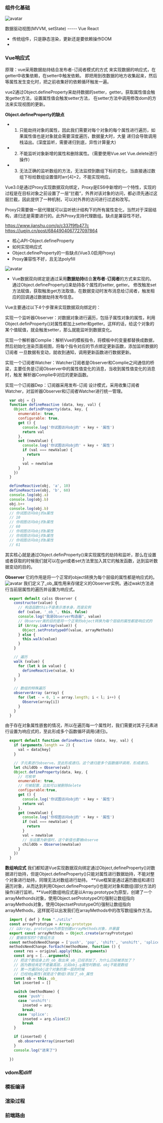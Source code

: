 ### 组件化基础
![avatar](https://upload-images.jianshu.io/upload_images/27388007-2a7803ad3c48c738.png)

数据驱动视图(MVVM, setState) ----- Vue React

+ 传统组件，只是静态渲染，更新还是要依赖操作DOM
+ 

### Vue响应式
原理：vue采用数据劫持结合发布者-订阅者模式的方式 来实现数据的响应式，在getter中收集依赖，在setter中触发依赖。
即把用到改数据的地方收集起来，然后等属性发生变化时，把之前收集好的依赖循环触发一遍。

vue2通过Object.defineProperty来劫持数据的setter，getter。获取属性值会触发getter方法，设置属性值会触发setter方法，
在setter方法中调用修改dom的方法来实现视图的更新。

**Object.defineProperty的缺点**
+ 1. 只能劫持对象的属性，因此我们需要对每个对象的每个属性进行遍历，如果属性值也是对象就会需要深度遍历，数据量大时，大量
递归会导致调用栈溢出。(深度监听，需要递归到底，异性计算量大)

+ 2. 不能监听对象新增的属性和删除属性。（需要使用Vue.set Vue.delete进行操作）

+ 3. 无法正确的监听数组的方法，无法监控到数组下标的变化，当直接通过数组下标给数组设置值时arr[4]=2，不能实现响应。

Vue3.0是通过Proxy实现数据双向绑定，Proxy是ES6中新增的一个特性，实现的过程是在目标对象之前设置了一层“拦截”，外界对该对象的访问，都必须先通过这层拦截，因此提供了一种机制，可以对外界的访问进行过滤和改写。

Proxy只需要做一层代理就可以监听统计结构下的所有属性变化，当然对于深层结构，递归还是需要进行的。此外Proxy支持代理数组。缺点是兼容性不好。




https://www.jianshu.com/p/c337f9fb477c
https://juejin.cn/post/6844904067727097864
+ 核心API-Object.defineProperty
+ 如何实现响应式
+ Object.defineProperty的一些缺点(Vue3.0启用Proxy)
+ Proxy兼容性不好，且无法polyfill

![avatar](https://upload-images.jianshu.io/upload_images/20308335-f755c3754fdfdff5.png?imageMogr2/auto-orient/strip|imageView2/2/format/webp)
+ Vue数据双向绑定是通过采用**数据劫持**结合**发布者**-**订阅者**的方式来实现的。通过Object.defineProperty()来劫持各个属性的setter, getter。
修改触发set方法赋值，获取触发get方法取值，在数据变动时发布消息给订阅者，触发相应的回调通过数据劫持发布信息。

Vue主要通过以下4个步骤来实现数据双向绑定的：

实现一个监听器Observer：对数据对象进行遍历，包括子属性对象的属性，利用Object.definProperty()对属性都加上setter和getter。这样的话，给这个对象的
某个值赋值，就会触发setter，那么就能监听到数据变化。

实现一个解析器Complie：解析Vue的模板指令，将模板中的变量都替换成数据，然后初始化渲染页面视图，将每个指令对应的节点绑定更新函数，添加监听数据的订阅者
一旦数据有变动，就收到通知，调用更新函数进行数据更新。

实现一个订阅者Watcher：Watcher订阅者是Observer和Complie之间通信的桥梁，主要任务是订阅Observer中的属性值变化的消息，当收到属性值变化的消息时，触发
解析器Complie中对应的更新函数。

实现一个订阅器Dep：订阅器采用发布-订阅 设计模式，采用收集订阅者Watcher，对监听器Observer和订阅者Watcher进行统一管理。

```js
  var obj = {}
  function defineReactive (data, key, val) {
    Object.defindProperty(data, key, {
      enumerable: true,
      configurable: true,
      get () {
        console.log('你试图访问obj的' + key + '属性')
        return val
      },
      set (newValue) {
        console.log('你试图访问obj的' + key + '属性')
        if (val === newValue) {
          return
        }
        val = newValue
      }
    })
  }

  defineReactive(obj, 'a', 10)
  defineReactive(obj, 'b', 60)
  console.log(obj.a)
  console.log(obj.b)
  obj.b++
  console.log(obj.b)
  // 你试图访问obj的a属性
  // 10
  // 你视图访问obj的b属性
  // 60
  // 你视图访问obj的b属性
  // 你视图访问obj的b属性
  // 你视图访问obj的b属性
  // 61

```
其实核心就是通过Object.definProperty()来实现属性的劫持和监听，那么在设置或者获取的时候我们就可以在get或者set方法里加入其它的触发函数，达到监听数据变动的目的。

**Observer**
它的作用是将一个正常的object转换为每个层级的属性都是响应式的。
![avatar](https://upload-images.jianshu.io/upload_images/20308335-79d4d338b583d5ef.png?imageMogr2/auto-orient/strip|imageView2/2/w/957/format/webp)
我们定义了_ob_属性用来存储定义的Observer实例。通过wakl方法进行当前层属性的遍历并设置为响应式。
```js
  export default calss Observer {
    constructor(value) {
      // 构造函数this不是表示类本身，而是实例
      def (value, '_ob_', this, false)
      console.log("我是Observer构造器", value)
      // Observer类的目的是将一个正常的object转换为每个层级的属性都是响应式的
      if (Array.isArray(value)) {
        Object.setPrototypeOf(value, arrayMethods)
      } else {
        this.walk(value)
      }
    }

    // 遍历
    walk (value) {
      for (let k in value) {
        defineReactive(value, k)
      }
    }

    // 数组的特殊遍历
    observerArray (array) {
      for (let - = 0, 1 = array.length; i < l; i++) {
        Observe(array[i])
      }
    }
  }
```
由于存在对象属性嵌套的情况，所以在遍历每一个属性时，我们需要对其子元素进行设置为响应式的，至此形成多个函数循环调用(递归)。
```js
  export default function defineReactive (data, key, val) {
    if (arguments.length == 2) {
      val = data[key]
    }

    // 子元素进行observe。至此形成递归。这个递归是多个函数循环调用，形成递归。
    let childOb = Observe(val)
    Object.defineProperty(data, key, {
      // 可枚举
      enumerable: true,
      // 可被配置，比如可以被删除delete
      configurable:true,
      get () {
        console.log('你试图访问obj的' + key + '属性')
        return val
      },
      get (newValue) {
        console.log('你视图访问obj的' + key + '属性')
        if (val === newValue) {
          return
        }
        val = newValue
        // 当设置为新值时，这个新值也要被observe
        childOb = Observe(newValue)
      }
    })
  }
```

**数组响应式**
我们都知道Vue实现数据双向绑定通过Object,defineProperty()对数据进行劫持，但是Object.defineProperty()只能对属性进行数据劫持，不能对整个对象进行劫持，同理无法对数组进行劫持。
**Vue框架是通过遍历数组和递归遍历对象，从而达到利用Object.defineProperty()也能对对象和数组(部分方法的操作)进行监听。**Vue的数组响应式是以Array.prototype为原型，创建了一个arrayMethonds对象，使用Object.setPrototypeOf()强制让数组指向arrayMethods对象，使用ObjectsetPrototypeOf()强制让数组指向arrayMethods，这样就可以出发我们在arrayMethods中的改写数组操作方法。
```js
  import { def } from "./utils"
  const arrayPrototype = Array.prototype
  // 以Array。prototype为原型创建arrayMethods对象，并暴露
  export const arrayMethods = Object.create(arrayPrototype)
  // 要被改写的7个数组方法
  const methodsNeedChange = ['push', 'pop', 'shift', 'unshift', 'splice', 'sort', 'reserve']
  methodsNeedChange.forEach(methodName, function () {
    const res = original.apply(this, arguments)
    const arg = [...arguments]
    // 把这个数组身上的_ob_取出来_ob_已经添加了，为什么已经被添加了？
    // 因为数组肯定不是最高层，比如obj.g属性时数组，obj不能是数组
    // 第一次遍历obj这个对象的第一层的时候
    // 已经给g属性(就是这个数组)添加了_ob_属性
    const ob = this._ob_
    let inserted = []

    switch (methodName) {
      case 'push':
      case 'unshift':
        inseted = arg;
        break;
      case 'splice':
        inseted = arg.slice(2)
        break
    }

    if (inserted) {
      ob.observerArray(inserted)
    }
    console.log("进来了")
    
  })

```

### vdom和diff


### 模板编译

### 渲染过程

### 前端路由
